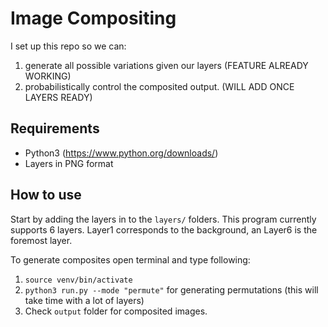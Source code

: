 # Image Compositing
I set up this repo so we can: 
1. generate all possible variations given our layers  (FEATURE ALREADY WORKING)
2. probabilistically control the composited output. (WILL ADD ONCE LAYERS READY)

## Requirements
- Python3 (https://www.python.org/downloads/)
- Layers in PNG format

## How to use
Start by adding the layers in to the `layers/` folders. This program currently supports 6 layers. Layer1 corresponds to the background, an Layer6 is the foremost layer.

To generate composites open terminal and type following:
1. `source venv/bin/activate`
2. `python3 run.py --mode "permute"` for generating permutations (this will take time with a lot of layers)
3. Check `output` folder for composited images.
